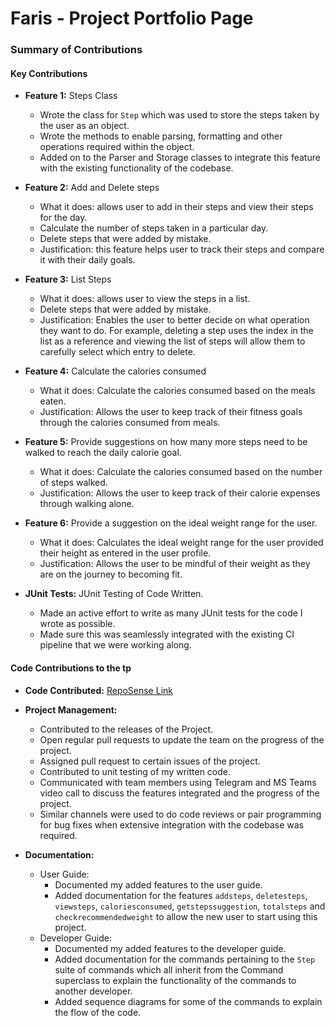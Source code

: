# Faris - Project Portfolio Page


### Summary of Contributions

#### Key Contributions


* **Feature 1:**  Steps Class
    - Wrote the class for `Step` which was used to store the steps taken by the user as an object.
    - Wrote the methods to enable parsing, formatting and other operations required within the object.
    - Added on to the Parser and Storage classes to integrate this feature with the existing functionality of the codebase.


* **Feature 2:**  Add and Delete steps
    - What it does: allows user to add in their steps and view their steps for the day.
    - Calculate the number of steps taken in a particular day.
    - Delete steps that were added by mistake.
    - Justification: this feature helps user to track their steps and compare it with their daily goals.


* **Feature 3:**  List Steps
    - What it does: allows user to view the steps in a list. 
    - Delete steps that were added by mistake.
    - Justification: Enables the user to better decide on what operation they want to do. For example, deleting a step uses the index in the list as a reference and viewing the list of steps will allow them to carefully select which entry to delete.


* **Feature 4:** Calculate the calories consumed
    - What it does: Calculate the calories consumed based on the meals eaten.
    - Justification: Allows the user to keep track of their fitness goals through the calories consumed from meals.


* **Feature 5:** Provide suggestions on how many more steps need to be walked to reach the daily calorie goal.
    - What it does: Calculate the calories consumed based on the number of steps walked.
    - Justification: Allows the user to keep track of their calorie expenses through walking alone.


* **Feature 6:** Provide a suggestion on the ideal weight range for the user.
  - What it does: Calculates the ideal weight range for the user provided their height as entered in the user profile.
  - Justification: Allows the user to be mindful of their weight as they are on the journey to becoming fit.
  

* **JUnit Tests:** JUnit Testing of Code Written.
    - Made an active effort to write as many JUnit tests for the code I wrote as possible.
    - Made sure this was seamlessly integrated with the existing CI pipeline that we were working along.


  
#### Code Contributions to the tp
* **Code Contributed:** [RepoSense Link](https://nus-cs2113-ay2324s1.github.io/tp-dashboard/?search=&sort=groupTitle&sortWithin=title&timeframe=commit&mergegroup=&groupSelect=groupByRepos&breakdown=true&checkedFileTypes=docs~functional-code~test-code&since=2023-09-22&tabOpen=true&tabType=authorship&tabAuthor=farissirraj&tabRepo=AY2324S1-CS2113-W12-4%2Ftp%5Bmaster%5D&authorshipIsMergeGroup=false&authorshipFileTypes=docs~functional-code~test-code&authorshipIsBinaryFileTypeChecked=false&authorshipIsIgnoredFilesChecked=false)


* **Project Management:**
    - Contributed to the releases of the Project.
    - Open regular pull requests to update the team on the progress of the project.
    - Assigned pull request to certain issues of the project.
    - Contributed to unit testing of my written code.
    - Communicated with team members using Telegram and MS Teams video call to discuss the features integrated and the progress of the project.
    - Similar channels were used to do code reviews or pair programming for bug fixes when extensive integration with the codebase was required.


* **Documentation:**
    - User Guide:
        - Documented my added features to the user guide.
        - Added documentation for the features `addsteps`, `deletesteps`, `viewsteps`, `caloriesconsumed`, `getstepssuggestion`, `totalsteps` and `checkrecommendedweight` to allow the new user to start using this project.
    - Developer Guide:
        - Documented my added features to the developer guide.
        - Added documentation for the commands pertaining to the `Step` suite of commands which all inherit from the Command superclass to explain the functionality of the commands to another developer.
        - Added sequence diagrams for some of the commands to explain the flow of the code.